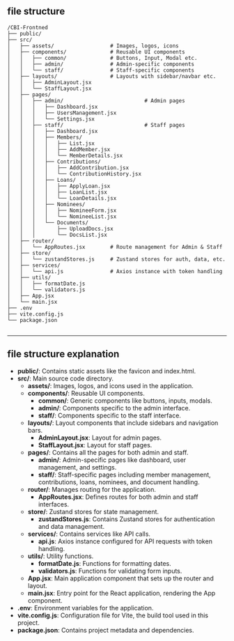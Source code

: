 ## file structure

```
/CBI-Frontned
├── public/
├── src/
│   ├── assets/                  # Images, logos, icons
│   ├── components/              # Reusable UI components
│   │   ├── common/              # Buttons, Input, Modal etc.
│   │   ├── admin/               # Admin-specific components
│   │   └── staff/               # Staff-specific components
│   ├── layouts/                 # Layouts with sidebar/navbar etc.
│   │   ├── AdminLayout.jsx
│   │   └── StaffLayout.jsx
│   ├── pages/
│   │   ├── admin/                          # Admin pages
│   │   │   ├── Dashboard.jsx
│   │   │   ├── UsersManagement.jsx
│   │   │   └── Settings.jsx
│   │   ├── staff/                          # Staff pages
│   │   │   ├── Dashboard.jsx
│   │   │   ├── Members/
│   │   │   │   ├── List.jsx
│   │   │   │   ├── AddMember.jsx
│   │   │   │   └── MemberDetails.jsx
│   │   │   ├── Contributions/                        
│   │   │   │   ├── AddContribution.jsx
│   │   │   │   └── ContributionHistory.jsx
│   │   │   ├── Loans/
│   │   │   │   ├── ApplyLoan.jsx
│   │   │   │   ├── LoanList.jsx
│   │   │   │   └── LoanDetails.jsx
│   │   │   ├── Nominees/
│   │   │   │   ├── NomineeForm.jsx
│   │   │   │   └── NomineeList.jsx
│   │   │   └── Documents/
│   │   │       ├── UploadDocs.jsx
│   │   │       └── DocsList.jsx
│   ├── router/
│   │   └── AppRoutes.jsx        # Route management for Admin & Staff
│   ├── store/
│   │   └── zustandStores.js     # Zustand stores for auth, data, etc.
│   ├── services/
│   │   └── api.js               # Axios instance with token handling
│   ├── utils/
│   │   ├── formatDate.js
│   │   └── validators.js
│   ├── App.jsx
│   └── main.jsx
├── .env
├── vite.config.js
└── package.json


```
---

## file structure explanation   

- **public/**: Contains static assets like the favicon and index.html.
- **src/**: Main source code directory.
    - **assets/**: Images, logos, and icons used in the application.
    - **components/**: Reusable UI components.
        - **common/**: Generic components like buttons, inputs, modals.
        - **admin/**: Components specific to the admin interface.
        - **staff/**: Components specific to the staff interface.
    - **layouts/**: Layout components that include sidebars and navigation bars.
        - **AdminLayout.jsx**: Layout for admin pages.
        - **StaffLayout.jsx**: Layout for staff pages.
    - **pages/**: Contains all the pages for both admin and staff.
        - **admin/**: Admin-specific pages like dashboard, user management, and settings.
        - **staff/**: Staff-specific pages including member management, contributions, loans, nominees, and document handling.
    - **router/**: Manages routing for the application.
        - **AppRoutes.jsx**: Defines routes for both admin and staff interfaces.    
    - **store/**: Zustand stores for state management.
        - **zustandStores.js**: Contains Zustand stores for authentication and data management.
    - **services/**: Contains services like API calls.
        - **api.js**: Axios instance configured for API requests with token handling.
    - **utils/**: Utility functions.
        - **formatDate.js**: Functions for formatting dates.
        - **validators.js**: Functions for validating form inputs.
    - **App.jsx**: Main application component that sets up the router and layout.   
    - **main.jsx**: Entry point for the React application, rendering the App component.
- **.env**: Environment variables for the application.
- **vite.config.js**: Configuration file for Vite, the build tool used in this project.
- **package.json**: Contains project metadata and dependencies.